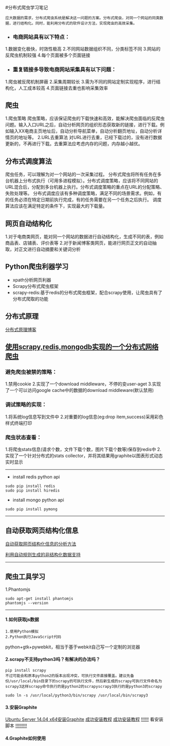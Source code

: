 #分布式爬虫学习笔记

```
应大数据的需求，分布式爬虫系统是解决这一问题的方案。分布式爬虫，对同一个网站的同类数据，进行结构化。同时，能利用分布式的软件设计方法，实现爬虫的高效采集。
```


- ### 电商网站具有以下特点：
1.数据变化极快，时效性极高
2.不同网站数据组织不同，分类标签不同
3.网站的反爬虫机制较强
4.每个页面被多个页面链接
- ### 重复链接多导致电商网站采集具有以下问题：
1.爬虫被反爬机制屏蔽
2.采集周期较长
3.需为不同的网站定制实现程序，进行结构化，人工成本较高
4.页面链接去重也影响采集效率


## 爬虫
1.爬虫策略
爬虫策略，应该保证爬虫的下载快速和高效，能解决爬虫面临的反爬虫问题。输入入口URL之后，自动分析网页的组织形态获取新的链接，进行下载。例如输入XX电商主页地址后，自动分析导航菜单，自动分析翻页地址，自动分析详情页的地址等。
2.URL去重算法
对URL进行去重，已经下载过的，没有进行数据更新的，不再进行下载。去重算法应考虑内存的问题，内存越小越优。
## 分布式调度算法
爬虫任务，可以理解为对一个网站的一次采集过程。
分布式爬虫将所有任务在多台机器上分布式执行（可用多进程模拟）。分布式调度策略，应该将不同网站的URL混合后，分配到多台机器上执行。分布式调度策略的重点在URL的分配策略、失败处理等。
分布式调度应该有多种调度策略，满足不同的场景需求。例如，有的任务必须在特定日期前执行完成，有的任务需要在另一个任务之后执行。
调度算法应该在满足特定的条件下，实现最大的下载量。
## 网页自动结构化
1.对于电商类网页，能对同一个网站的数据进行自动结构化，生成不同的表，例如商品表、店铺表、评价表等
2.对于新闻博客类网页，能进行网页正文的自动抽取，对正文进行自动摘要和关键词分析


## Python爬虫利器学习
- xpath分析网页利器
- Scrapy分布式爬虫框架
- scrapy-redis:基于redis的分布式爬虫框架，配合scrapy使用，让爬虫具有了分布式爬取的功能

## 分布式原理

[分布式原理博客](http://www.cnblogs.com/skying555/p/5021257.html)

## [使用scrapy,redis,mongodb实现的一个分布式网络爬虫](https://github.com/gnemoug/distribute_crawler/blob/master/woaidu_crawler/woaidu_crawler/commands/init_single_mongodb.py)
### 避免爬虫被禁的策略：
1.禁用cookie
2.实现了一个download middleware，不停的变user-aget
3.实现了一个可以访问google cache中的数据的download middleware(默认禁用)

### 调试策略的实现：
1.将系统log信息写到文件中
2.对重要的log信息(eg:drop item,success)采用彩色样式终端打印

### 爬虫状态查看：
1.将爬虫stats信息(请求个数，文件下载个数，图片下载个数等)保存到redis中
2.实现了一个针对分布式的stats collector，并将其结果用graphite以图表形式动态实时显示 





* * *
- install redis python api
```
sudo pip install redis
sudo pip install hiredis
```
- install mongo python api
```
sudo pip install pymong
```


* * *
## 自动获取网页结构化信息
[自动获取网页结构化信息的分析方法 ](https://www.google.com/patents/CN102750372A?cl=zh)

[利用自动规则生成的非结构化数据支持](http://google.si/patents/CN102779114A?cl=zh)





* * *
## 爬虫工具学习

1.Phantomjs
```
sudo apt-get install phantomjs
phantomjs --version
```


* * *
#### 1.如何获取js数据
	1.使用Python模拟
	2.Python执行JavaScript代码
python+gtk+pywebkit，相当于基于webkit自己写一个定制的浏览器

#### 2.scrapy不支持python3吗？有解决的办法吗？
```
pip install scrapy
不过可能会和原本python2的版本出现冲突，可执行文件直接覆盖。建议先备份/usr/local/bin目录下的scrapy的可执行文件，然后新生成的scrapy可执行文件命名为scrapy3这样scrapy命令执行的是python2的scrapyscrapy3执行的是python3的scrapy

sudo ln -s /usr/local/python3/bin/scrapy /usr/local/bin/scrapy3
```

#### 3.安装Graphite
[Ubuntu Server 14.04 x64安装Graphite](http://www.linuxdiyf.com/linux/21698.html)
[成功安装教程](http://note.axiaoxin.com/contents/install-and-use-graphite-on-ubuntu14.04.html)
[成功安装教程](https://graphite.readthedocs.io/en/latest/install-source.html)
[!!!!!!](https://jiamaoweilie.github.io/blog/2015/05/19/graphite/)
看安装脚本
[!!!!!!!!!](https://lanjingling.github.io/2016/04/04/graphite-1/)

#### 4.Graphite如何使用






